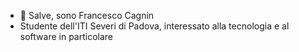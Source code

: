 - 👋 Salve, sono Francesco Cagnin
- Studente dell'ITI Severi di Padova, interessato alla tecnologia e al software in particolare

<!---
FrancescoCagnin/FrancescoCagnin is a ✨ special ✨ repository because its `README.md` (this file) appears on your GitHub profile.
You can click the Preview link to take a look at your changes.
--->
